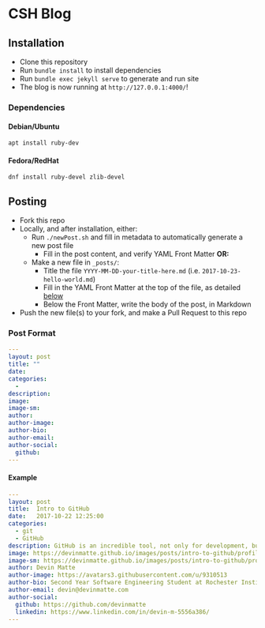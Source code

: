 # CSH Blog

## Installation
* Clone this repository
* Run `bundle install` to install dependencies
* Run `bundle exec jekyll serve` to generate and run site
* The blog is now running at `http://127.0.0.1:4000/`!

### Dependencies

#### Debian/Ubuntu
```
apt install ruby-dev
```

#### Fedora/RedHat
```
dnf install ruby-devel zlib-devel
```

## Posting
* Fork this repo
* Locally, and after installation, either:
  * Run `./newPost.sh` and fill in metadata to automatically generate a new post file
    * Fill in the post content, and verify YAML Front Matter **OR:**
  * Make a new file in `_posts/`:
    * Title the file `YYYY-MM-DD-your-title-here.md` (i.e. `2017-10-23-hello-world.md`)
    * Fill in the YAML Front Matter at the top of the file, as detailed [below](#post-format)
    * Below the Front Matter, write the body of the post, in Markdown
* Push the new file(s) to your fork, and make a Pull Request to this repo

### Post Format
```yaml
---
layout: post
title: ""
date: 
categories:
  - 
description: 
image: 
image-sm:
author: 
author-image: 
author-bio: 
author-email: 
author-social:
  github: 
---
```
    
#### Example
```yaml
---
layout: post
title:  Intro to GitHub
date:   2017-10-22 12:25:00
categories: 
  - git
  - GitHub
description: GitHub is an incredible tool, not only for development, but for learning
image: https://devinmatte.github.io/images/posts/intro-to-github/profile.png
image-sm: https://devinmatte.github.io/images/posts/intro-to-github/profile.png
author: Devin Matte
author-image: https://avatars3.githubusercontent.com/u/9310513
author-bio: Second Year Software Engineering Student at Rochester Institute of Technology
author-email: devin@devinmatte.com
author-social:
  github: https://github.com/devinmatte
  linkedin: https://www.linkedin.com/in/devin-m-5556a386/
---
```

